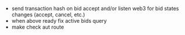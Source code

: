 - send transaction hash on bid accept and/or listen web3 for bid states changes (accept, cancel, etc.)
- when above ready fix active bids query
- make check aut route